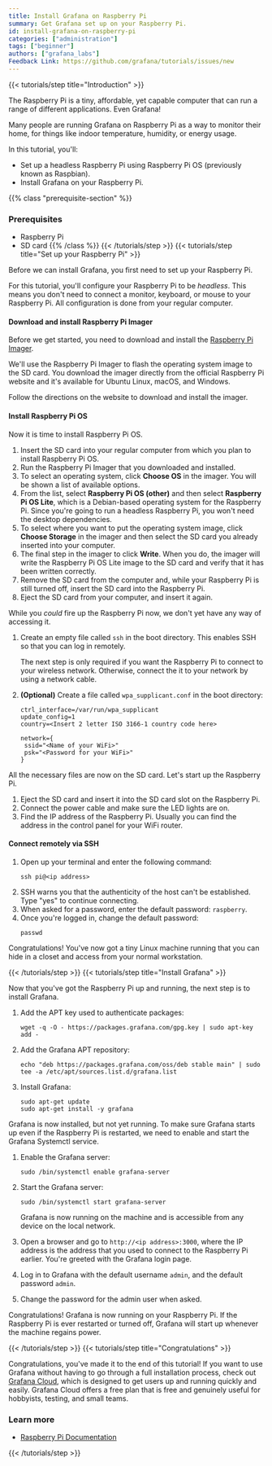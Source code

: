 ```yaml
---
title: Install Grafana on Raspberry Pi
summary: Get Grafana set up on your Raspberry Pi.
id: install-grafana-on-raspberry-pi
categories: ["administration"]
tags: ["beginner"]
authors: ["grafana_labs"]
Feedback Link: https://github.com/grafana/tutorials/issues/new
---
```


{{< tutorials/step title="Introduction" >}}

The Raspberry Pi is a tiny, affordable, yet capable computer that can run a range of different applications. Even Grafana!

Many people are running Grafana on Raspberry Pi as a way to monitor their home, for things like indoor temperature, humidity, or energy usage.

In this tutorial, you'll:

- Set up a headless Raspberry Pi using Raspberry Pi OS (previously known as Raspbian).
- Install Grafana on your Raspberry Pi.

{{% class "prerequisite-section" %}}
### Prerequisites

- Raspberry Pi
- SD card
{{% /class %}}
{{< /tutorials/step >}}
{{< tutorials/step title="Set up your Raspberry Pi" >}}

Before we can install Grafana, you first need to set up your Raspberry Pi.

For this tutorial, you'll configure your Raspberry Pi to be _headless_. This means you don't need to connect a monitor, keyboard, or mouse to your Raspberry Pi. All configuration is done from your regular computer.

#### Download and install Raspberry Pi Imager

Before we get started, you need to download and install the [Raspberry Pi Imager](https://www.raspberrypi.org/software/).

We'll use the Raspberry Pi Imager to flash the operating system image to the SD card. You download the imager directly from the official Raspberry Pi website and it's available for Ubuntu Linux, macOS, and Windows.

Follow the directions on the website to download and install the imager.

#### Install Raspberry Pi OS

Now it is time to install Raspberry Pi OS.

1. Insert the SD card into your regular computer from which you plan to install Raspberry Pi OS.
1. Run the Raspberry Pi Imager that you downloaded and installed.
1. To select an operating system, click **Choose OS** in the imager. You will be shown a list of available options.
1. From the list, select **Raspberry Pi OS (other)** and then select **Raspberry Pi OS Lite**, which is a Debian-based operating system for the Raspberry Pi. Since you're going to run a headless Raspberry Pi, you won't need the desktop dependencies.
1. To select where you want to put the operating system image, click **Choose Storage** in the imager and then select the SD card you already inserted into your computer.
1. The final step in the imager to click **Write**. When you do, the imager will write the Raspberry Pi OS Lite image to the SD card and verify that it has been written correctly.
1. Remove the SD card from the computer and, while your Raspberry Pi is still turned off, insert the SD card into the Raspberry Pi.
1. Eject the SD card from your computer, and insert it again.

While you _could_ fire up the Raspberry Pi now, we don't yet have any way of accessing it.

1. Create an empty file called `ssh` in the boot directory. This enables SSH so that you can log in remotely.

   The next step is only required if you want the Raspberry Pi to connect to your wireless network. Otherwise, connect the it to your network by using a network cable.

1. **(Optional)** Create a file called `wpa_supplicant.conf` in the boot directory:

   ```
   ctrl_interface=/var/run/wpa_supplicant
   update_config=1
   country=<Insert 2 letter ISO 3166-1 country code here>

   network={
    ssid="<Name of your WiFi>"
    psk="<Password for your WiFi>"
   }
   ```

All the necessary files are now on the SD card. Let's start up the Raspberry Pi.

1. Eject the SD card and insert it into the SD card slot on the Raspberry Pi.
1. Connect the power cable and make sure the LED lights are on.
1. Find the IP address of the Raspberry Pi. Usually you can find the address in the control panel for your WiFi router.

#### Connect remotely via SSH

1. Open up your terminal and enter the following command:
   ```
   ssh pi@<ip address>
   ```
1. SSH warns you that the authenticity of the host can't be established. Type "yes" to continue connecting.
1. When asked for a password, enter the default password: `raspberry`.
1. Once you're logged in, change the default password:
   ```
   passwd
   ```

Congratulations! You've now got a tiny Linux machine running that you can hide in a closet and access from your normal workstation.

{{< /tutorials/step >}}
{{< tutorials/step title="Install Grafana" >}}

Now that you've got the Raspberry Pi up and running, the next step is to install Grafana.

1. Add the APT key used to authenticate packages:
   ```
   wget -q -O - https://packages.grafana.com/gpg.key | sudo apt-key add -
   ```

1. Add the Grafana APT repository:
   ```
   echo "deb https://packages.grafana.com/oss/deb stable main" | sudo tee -a /etc/apt/sources.list.d/grafana.list
   ```

1. Install Grafana:
   ```
   sudo apt-get update
   sudo apt-get install -y grafana
   ```

Grafana is now installed, but not yet running. To make sure Grafana starts up even if the Raspberry Pi is restarted, we need to enable and start the Grafana Systemctl service.

1. Enable the Grafana server:
   ```
   sudo /bin/systemctl enable grafana-server
   ```

1. Start the Grafana server:
   ```
   sudo /bin/systemctl start grafana-server
   ```
   Grafana is now running on the machine and is accessible from any device on the local network.

1. Open a browser and go to `http://<ip address>:3000`, where the IP address is the address that you used to connect to the Raspberry Pi earlier. You're greeted with the Grafana login page.
1. Log in to Grafana with the default username `admin`, and the default password `admin`.
1. Change the password for the admin user when asked.

Congratulations! Grafana is now running on your Raspberry Pi. If the Raspberry Pi is ever restarted or turned off, Grafana will start up whenever the machine regains power.

{{< /tutorials/step >}}
{{< tutorials/step title="Congratulations" >}}

Congratulations, you've made it to the end of this tutorial! If you want to use Grafana without having to go through a full installation process, check out [Grafana Cloud](https://grafana.com/products/cloud/), which is designed to get users up and running quickly and easily. Grafana Cloud offers a free plan that is free and genuinely useful for hobbyists, testing, and small teams.

### Learn more

- [Raspberry Pi Documentation](https://www.raspberrypi.org/documentation/)


{{< /tutorials/step >}}
